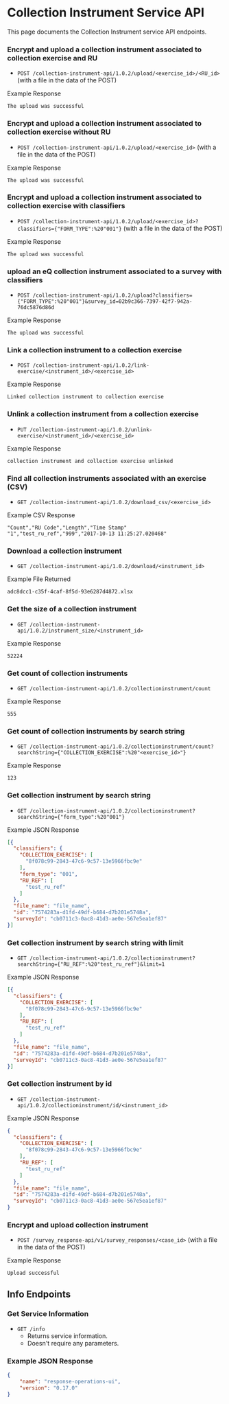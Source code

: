 # Collection Instrument Service API

This page documents the Collection Instrument service API endpoints.

### Encrypt and upload a collection instrument associated to collection exercise and RU

* `POST /collection-instrument-api/1.0.2/upload/<exercise_id>/<RU_id>` (with a file in the data of the POST)

Example Response
```
The upload was successful
```

### Encrypt and upload a collection instrument associated to collection exercise without RU

* `POST /collection-instrument-api/1.0.2/upload/<exercise_id>` (with a file in the data of the POST)

Example Response
```
The upload was successful
```

### Encrypt and upload a collection instrument associated to collection exercise with classifiers

* `POST /collection-instrument-api/1.0.2/upload/<exercise_id>?classifiers={"FORM_TYPE":%20"001"}` (with a file in the data of the POST)

Example Response
```
The upload was successful
```

### upload an eQ collection instrument associated to a survey with classifiers

* `POST /collection-instrument-api/1.0.2/upload?classifiers={"FORM_TYPE":%20"001"}&survey_id=02b9c366-7397-42f7-942a-76dc5876d86d`

Example Response
```
The upload was successful
```

### Link a collection instrument to a collection exercise

* `POST /collection-instrument-api/1.0.2/link-exercise/<instrument_id>/<exercise_id>`

Example Response
```
Linked collection instrument to collection exercise
```

### Unlink a collection instrument from a collection exercise

* `PUT /collection-instrument-api/1.0.2/unlink-exercise/<instrument_id>/<exercise_id>`

Example Response
```
collection instrument and collection exercise unlinked
```

### Find all collection instruments associated with an exercise (CSV)

* `GET /collection-instrument-api/1.0.2/download_csv/<exercise_id>`

Example CSV Response
```csv
"Count","RU Code","Length","Time Stamp"
"1","test_ru_ref","999","2017-10-13 11:25:27.020468"
```

### Download a collection instrument

* `GET /collection-instrument-api/1.0.2/download/<instrument_id>`

Example File Returned
```
adc8dcc1-c35f-4caf-8f5d-93e6287d4872.xlsx
```

### Get the size of a collection instrument

* `GET /collection-instrument-api/1.0.2/instrument_size/<instrument_id>`

Example Response
```
52224
```

### Get count of collection instruments

* `GET /collection-instrument-api/1.0.2/collectioninstrument/count`

Example Response
```
555
```

### Get count of collection instruments by search string

* `GET /collection-instrument-api/1.0.2/collectioninstrument/count?searchString={"COLLECTION_EXERCISE":%20"<exercise_id>"}`

Example Response
```
123
```

### Get collection instrument by search string

* `GET /collection-instrument-api/1.0.2/collectioninstrument?searchString={"form_type":%20"001"}`

Example JSON Response
```json
[{
  "classifiers": {
    "COLLECTION_EXERCISE": [
      "8f078c99-2843-47c6-9c57-13e5966fbc9e"
    ],
    "form_type": "001",
    "RU_REF": [
      "test_ru_ref"
    ]
  },
  "file_name": "file_name",
  "id": "7574283a-d1fd-49df-b684-d7b201e5748a",
  "surveyId": "cb0711c3-0ac8-41d3-ae0e-567e5ea1ef87"
}]
```

### Get collection instrument by search string with limit

* `GET /collection-instrument-api/1.0.2/collectioninstrument?searchString={"RU_REF":%20"test_ru_ref"}&limit=1`

Example JSON Response
```json
[{
  "classifiers": {
    "COLLECTION_EXERCISE": [
      "8f078c99-2843-47c6-9c57-13e5966fbc9e"
    ],
    "RU_REF": [
      "test_ru_ref"
    ]
  },
  "file_name": "file_name",
  "id": "7574283a-d1fd-49df-b684-d7b201e5748a",
  "surveyId": "cb0711c3-0ac8-41d3-ae0e-567e5ea1ef87"
}]
```

### Get collection instrument by id

* `GET /collection-instrument-api/1.0.2/collectioninstrument/id/<instrument_id>`

Example JSON Response
```json
{
  "classifiers": {
    "COLLECTION_EXERCISE": [
      "8f078c99-2843-47c6-9c57-13e5966fbc9e"
    ],
    "RU_REF": [
      "test_ru_ref"
    ]
  },
  "file_name": "file_name",
  "id": "7574283a-d1fd-49df-b684-d7b201e5748a",
  "surveyId": "cb0711c3-0ac8-41d3-ae0e-567e5ea1ef87"
}
```
### Encrypt and upload collection instrument

* `POST /survey_response-api/v1/survey_responses/<case_id>` (with a file in the data of the POST)

Example Response
```
Upload successful
```

## Info Endpoints
### Get Service Information
* `GET /info`
    * Returns service information.
    * Doesn't require any parameters.

### Example JSON Response
```json
{
    "name": "response-operations-ui", 
    "version": "0.17.0"
}
```